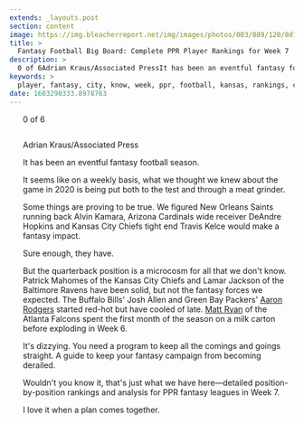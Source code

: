 ```yaml
--- 
extends: _layouts.post 
section: content 
image: https://img.bleacherreport.net/img/images/photos/003/889/120/8d1771825e8cc09148270bc1c18aed7e_crop_exact.jpg?w=1200&h=1200&q=75 
title: > 
  Fantasy Football Big Board: Complete PPR Player Rankings for Week 7 
description: > 
  0 of 6Adrian Kraus/Associated PressIt has been an eventful fantasy football season.We figured New Orleans Saints running back Alvin Kamara, Arizona Cardinals wide receiver DeAndre Hopkins and Kansas City Chiefs tight end Travis Kelce would make a fantasy impact.Patrick Mahomes of the Kansas City Chiefs and Lamar Jackson of the Baltimore Ravens have been solid, but not the fantasy forces we expected.Matt Ryan of the Atlanta Falcons spent the first month of the season on a milk carton before exploding in Week 6.Wouldn't you know it, that's just what we have here—detailed position-by-position rankings and analysis for PPR fantasy leagues in Week 7. 
keywords: > 
  player, fantasy, city, know, week, ppr, football, kansas, rankings, complete, big, board, chiefs, wide, weekly, travis, true 
date: 1603290333.8978763 
--- 
```

<ol><p class="slideData">0 of 6</p><p></p><img alt="" src="https://static-assets.bleacherreport.net/img/atoms/lazyImage/logo.png"><p class="credit">Adrian Kraus/Associated Press</p><p class="">It has been an eventful fantasy football season.</p><p class="">It seems like on a weekly basis, what we thought we knew about the game in 2020 is being put both to the test and through a meat grinder.</p><p class="">Some things are proving to be true. We figured New Orleans Saints running back Alvin Kamara, Arizona Cardinals wide receiver DeAndre Hopkins and Kansas City Chiefs tight end Travis Kelce would make a fantasy impact.</p><p class="">Sure enough, they have.</p><p class="">But the quarterback position is a microcosm for all that we don't know. Patrick Mahomes of the Kansas City Chiefs and Lamar Jackson of the Baltimore Ravens have been solid, but not the fantasy forces we expected. The Buffalo Bills' Josh Allen and Green Bay Packers' <a href="http://bleacherreport.com/aaron-rodgers">Aaron Rodgers</a> started red-hot but have cooled of late. <a href="http://bleacherreport.com/matt-ryan">Matt Ryan</a> of the Atlanta Falcons spent the first month of the season on a milk carton before exploding in Week 6.</p><p class="">It's dizzying. You need a program to keep all the comings and goings straight. A guide to keep your fantasy campaign from becoming derailed.</p><p class="">Wouldn't you know it, that's just what we have here&#8212;detailed position-by-position rankings and analysis for PPR fantasy leagues in Week 7.</p><p class="">I love it when a plan comes together.</p></ol>